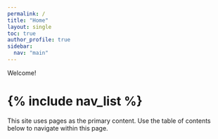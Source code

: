 ```yaml
---
permalink: /
title: "Home"
layout: single
toc: true
author_profile: true
sidebar:
  nav: "main"
---
```


Welcome!

{% include nav_list %}
=======
This site uses pages as the primary content. Use the table of contents below to navigate within this page.

